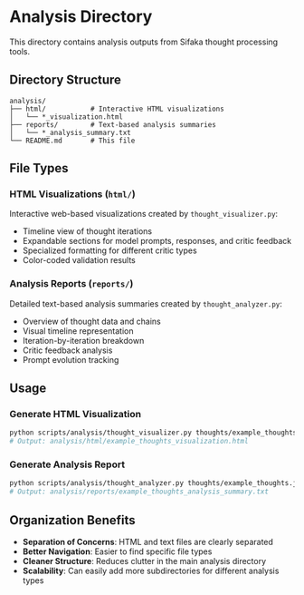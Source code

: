 # Analysis Directory

This directory contains analysis outputs from Sifaka thought processing tools.

## Directory Structure

```
analysis/
├── html/           # Interactive HTML visualizations
│   └── *_visualization.html
├── reports/        # Text-based analysis summaries  
│   └── *_analysis_summary.txt
└── README.md       # This file
```

## File Types

### HTML Visualizations (`html/`)
Interactive web-based visualizations created by `thought_visualizer.py`:
- Timeline view of thought iterations
- Expandable sections for model prompts, responses, and critic feedback
- Specialized formatting for different critic types
- Color-coded validation results

### Analysis Reports (`reports/`)
Detailed text-based analysis summaries created by `thought_analyzer.py`:
- Overview of thought data and chains
- Visual timeline representation
- Iteration-by-iteration breakdown
- Critic feedback analysis
- Prompt evolution tracking

## Usage

### Generate HTML Visualization
```bash
python scripts/analysis/thought_visualizer.py thoughts/example_thoughts.json
# Output: analysis/html/example_thoughts_visualization.html
```

### Generate Analysis Report
```bash
python scripts/analysis/thought_analyzer.py thoughts/example_thoughts.json --auto-export
# Output: analysis/reports/example_thoughts_analysis_summary.txt
```

## Organization Benefits

- **Separation of Concerns**: HTML and text files are clearly separated
- **Better Navigation**: Easier to find specific file types
- **Cleaner Structure**: Reduces clutter in the main analysis directory
- **Scalability**: Can easily add more subdirectories for different analysis types
